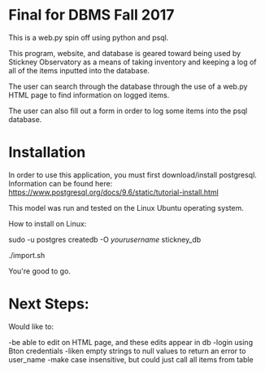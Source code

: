 # Final for DBMS Fall 2017

This is a web.py spin off using python and psql.

This program, website, and database is geared toward being used by Stickney Observatory as a means of taking inventory and keeping a log of all of the items inputted into the database.

The user can search through the database through the use of a web.py HTML page to find information on logged items.

The user can also fill out a form in order to log some items into the psql database. 

# Installation

In order to use this application, you must first download/install postgresql. Information can be found here: https://www.postgresql.org/docs/9.6/static/tutorial-install.html

This model was run and tested on the Linux Ubuntu operating system.

How to install on Linux:

sudo -u postgres createdb -O _yourusername_ stickney_db

./import.sh

You're good to go.

# Next Steps:

Would like to:

-be able to edit on HTML page, and these edits appear in db
-login using Bton credentials
-liken empty strings to null values to return an error to user_name
-make case insensitive, but could just call all items from table

